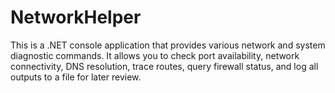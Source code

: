 # NetworkHelper
This is a .NET console application that provides various network and system diagnostic commands. It allows you to check port availability, network connectivity, DNS resolution, trace routes, query firewall status, and log all outputs to a file for later review.
